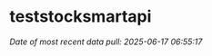 
<!-- README.md is generated from README.Rmd. Please edit that file -->

# teststocksmartapi

*Date of most recent data pull: 2025-06-17 06:55:17*
